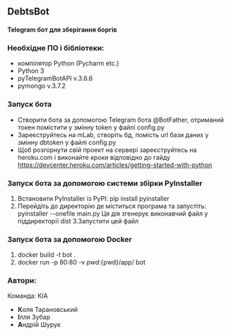 ## DebtsBot
#### Telegram бот для зберігання боргів


### Необхідне ПО і бібліотеки: 

- компілятор Python (Pycharm etc.)
- Python 3 
- pyTelegramBotAPI v.3.6.6
- pymongo v.3.7.2

### Запуск бота
- Cтворити бота за допомогою Telegram бота @BotFather, отриманий токен помістити у змінну token у файлі config.py
- Зареєструйтесь на mLab, створіть бд, помість url бази даних у змінну dbtoken у файлі config.py
- Щоб розгорнути свій проект на сервері зареєструйтесь на heroku.com і виконайте кроки відповідно до гайду 
https://devcenter.heroku.com/articles/getting-started-with-python

### Запуск бота за допомогою системи збірки PyInstaller
1. Встановити PyInstaller із PyPI:
pip install pyinstaller
2. Перейдіть до директорію де міститься програма та запустіть:
pyinstaller --onefile main.py
Ця дія згенерує виконавчий файл у піддиректорії dist
3.Запустити цей файл

### Запуск бота за допомогою Docker
1. docker build -t bot .
2. docker run -p 80:80 -v ${pwd}:${pwd}/app/ bot

### Автори:
Команда: КІА
- **К**оля Тарановський 
- **І**лля Зубар 
- **А**ндрій Шурук
